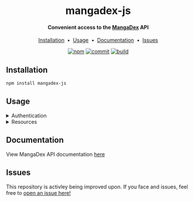 <h1 align="center">mangadex-js</h5>
<h4 align="center">Convenient access to the <a href="" target="_blank">MangaDex</a> API</h4>
<p align="center">
    <a href="#installation">Installation</a> &nbsp;&bull;&nbsp;
    <a href="#usage">Usage</a> &nbsp;&bull;&nbsp;
    <a href="#documentation">Documentation</a> &nbsp;&bull;&nbsp;
    <a href="#issues">Issues</a>
</p>
<div align="center">

<a href="https://www.npmjs.com/package/mangadex-js">![npm](https://img.shields.io/npm/v/mangadex-js)</a>
<a href="https://github.com/ilovegundam/mangadex-js">![commit](https://img.shields.io/github/last-commit/ilovegundam/mangadex-js/main)</a>
<a href="https://github.com/ilovegundam/mangadex-js/actions">![build](https://img.shields.io/github/actions/workflow/status/ilovegundam/mangadex-js/CI.yml)</a>

</div>

## Installation

```sh
npm install mangadex-js
```

## Usage

<details>
  <summary>Authentication</summary>

> 
MangaDex API authentication is a work-in-progress.

In addition, mangadex-js does not support <a href="https://api.mangadex.org/docs/02-authenticationpersonal-clients/">personal client authentication</a> as this feature is currently being worked on.

If you would still like to make authenticated requests, follow the instructions below.

```js
// Set access token
// This will set the Authorization header to
// Bearer <YOUR_TOKEN> for all future requests
client.setAccessToken("<YOUR_TOKEN>");

// Retrieve access token
const token = client.getAccessToken();
```

</details>

<details>
  <summary>Resources</summary>

> 
The `MangaDex` class exports all resources found in the <a href="https://api.mangadex.org/docs/redoc.html">ReDoc API documentation</a>.

```js
const client = new MangaDex();

// ApiClient: https://api.mangadex.org/docs/redoc.html#tag/ApiClient
client.ApiClient.list();
client.ApiClient.create();
client.ApiClient.get();
client.ApiClient.edit();
client.ApiClient.delete();
client.ApiClient.getSecret();
client.ApiClient.regenerateSecret();
```

</details>

## Documentation

View MangaDex API documentation <a href="https://api.mangadex.org/docs/">here</a>

## Issues

This repository is activley being improved upon. If you face and issues, feel free to <a href="https://github.com/ilovegundam/mangadex-js/issues/new">open an issue here!</a>
